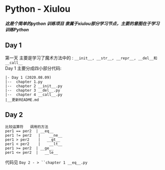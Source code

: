  # Python - Xiulou
 ##### 这是个简单的python 训练项目 隶属于xiulou部分学习节点，主要的意图在于学习训练Python
 ## Day 1 
 第一天 主要是学习了魔术方法中的 : `__init__, __str__, __repr__, __del__和__call__`  
 Day 1 主要分成四小部分代码:
 ```
|- Day 1 (2020.08.09)
|--  chapter 1.py
|--  chapter 2 __init__.py
|--  chapter 3 __del__.py
|--  chapter 4 __call__.py
|__更新README.md
```

## Day 2
```
比较运算符	调用的方法
per1 == per2  |	__eq__
per1 != per2   |	__ne__
per1 > per2    |   __gt__
per1 < per2    |	__lt__
per1 >= per2  |	__ge__
per1 <= per2  |   __le__
```
代码见 `Day 2 - > ``chapter 1 __eq__.py`
